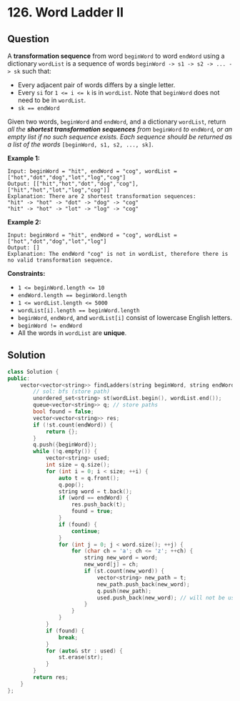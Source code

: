 # 126. Word Ladder II

## Question

A **transformation sequence** from word `beginWord` to word `endWord` using a dictionary `wordList` is a sequence of words `beginWord -> s1 -> s2 -> ... -> sk` such that:

* Every adjacent pair of words differs by a single letter.
* Every `si` for `1 <= i <= k` is in `wordList`. Note that `beginWord` does not need to be in `wordList`.
* `sk == endWord`

Given two words, `beginWord` and `endWord`, and a dictionary `wordList`, return _all the **shortest transformation sequences** from_ `beginWord` _to_ `endWord`_, or an empty list if no such sequence exists. Each sequence should be returned as a list of the words_ `[beginWord, s1, s2, ..., sk]`.

**Example 1:**

```text
Input: beginWord = "hit", endWord = "cog", wordList = ["hot","dot","dog","lot","log","cog"]
Output: [["hit","hot","dot","dog","cog"],["hit","hot","lot","log","cog"]]
Explanation: There are 2 shortest transformation sequences:
"hit" -> "hot" -> "dot" -> "dog" -> "cog"
"hit" -> "hot" -> "lot" -> "log" -> "cog"
```

**Example 2:**

```text
Input: beginWord = "hit", endWord = "cog", wordList = ["hot","dot","dog","lot","log"]
Output: []
Explanation: The endWord "cog" is not in wordList, therefore there is no valid transformation sequence.
```

**Constraints:**

* `1 <= beginWord.length <= 10`
* `endWord.length == beginWord.length`
* `1 <= wordList.length <= 5000`
* `wordList[i].length == beginWord.length`
* `beginWord`, `endWord`, and `wordList[i]` consist of lowercase English letters.
* `beginWord != endWord`
* All the words in `wordList` are **unique**.

## Solution

```cpp
class Solution {
public:
    vector<vector<string>> findLadders(string beginWord, string endWord, vector<string>& wordList) {
        // sol: bfs (store path)
        unordered_set<string> st(wordList.begin(), wordList.end());
        queue<vector<string>> q; // store paths
        bool found = false;
        vector<vector<string>> res;
        if (!st.count(endWord)) {
            return {};
        }
        q.push({beginWord});
        while (!q.empty()) {
            vector<string> used;
            int size = q.size();
            for (int i = 0; i < size; ++i) {
                auto t = q.front();
                q.pop();
                string word = t.back();
                if (word == endWord) {
                    res.push_back(t);
                    found = true;
                }
                if (found) {
                    continue;
                }
                for (int j = 0; j < word.size(); ++j) {
                    for (char ch = 'a'; ch <= 'z'; ++ch) {
                        string new_word = word;
                        new_word[j] = ch;
                        if (st.count(new_word)) {
                            vector<string> new_path = t;
                            new_path.push_back(new_word);
                            q.push(new_path);
                            used.push_back(new_word); // will not be used
                        }
                    }
                }
            }
            if (found) {
                break;
            }
            for (auto& str : used) {
                st.erase(str);
            }
        }
        return res;
    }
};
```

